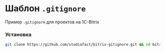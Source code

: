 Шаблон `.gitignore`
================

Пример `.gitignore` для проектов на 1С-Bitrix


### Установка

``` bash
git clone https://github.com/studiofact/bitrix-gitignore.git && cd bitrix-gitignore && mv .gitignore ../ && cd .. && rm -rf bitrix-gitignore/
```
